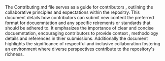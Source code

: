 The Contributing.md file serves as a guide for contributors , outlining the collaborative principles and expectations within the repositry. This document details how contributors can submit new content the preferred format for docuemntation and any specific reirements or standards that should be adhered to.
It emphasizes the importance of clear and concise docuemntation, encouraging contributors to provide context , methodology details and references in thier submissions. Additionally the document highlights the significance of respectful and inclusive collaboration fostering an environment where diverse perspectives contribute to the repository's richness.
